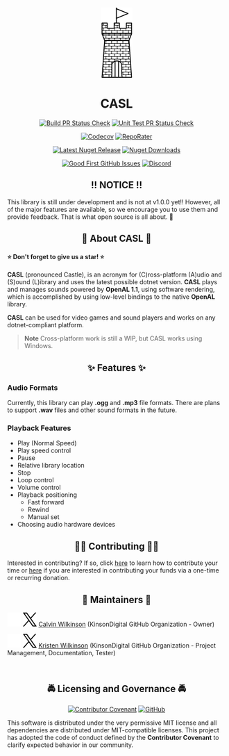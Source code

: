 <div align="center">

![asdf](https://raw.githubusercontent.com/KinsonDigital/CASL/preview/Images/casl-logo.png)
</div>

<h1 style="border:0;font-weight:bold" align="center">CASL</h1>

<div align="center">

[![Build PR Status Check](https://img.shields.io/github/actions/workflow/status/KinsonDigital/CASL/build-status-check.yml?label=%E2%9A%99%EF%B8%8FBuild)](https://github.com/KinsonDigital/CASL/actions/workflows/build-status-check.yml)
[![Unit Test PR Status Check](https://img.shields.io/github/actions/workflow/status/KinsonDigital/CASL/unit-test-status-check.yml?label=%F0%9F%A7%AATests)](https://github.com/KinsonDigital/CASL/actions/workflows/unit-test-status-check.yml)

[![Codecov](https://img.shields.io/codecov/c/github/KinsonDigital/CASL?label=Code%20Coverage&logo=codecov)](https://app.codecov.io/gh/KinsonDigital/CASL/tree/preview)
[![RepoRater](https://repo-rater.eddiehub.io/api/badge?owner=KinsonDigital&name=Velaptor)](https://repo-rater.eddiehub.io/rate?owner=KinsonDigital&name=Velaptor)

[![Latest Nuget Release](https://img.shields.io/nuget/vpre/kinsondigital.CASL?label=Latest%20Release&logo=nuget)](https://www.nuget.org/packages/KinsonDigital.CASL)
[![Nuget Downloads](https://img.shields.io/nuget/dt/KinsonDigital.CASL?color=0094FF&label=nuget%20downloads&logo=nuget)](https://www.nuget.org/stats/packages/KinsonDigital.CASL?groupby=Version)

[![Good First GitHub Issues](https://img.shields.io/github/issues/kinsondigital/CASL/good%20first%20issue?color=7057ff&label=Good%20First%20Issues)](https://github.com/KinsonDigital/CASL/issues?q=is%3Aissue+is%3Aopen+label%3A%22good+first+issue%22)
[![Discord](https://img.shields.io/discord/481597721199902720?color=%23575CCB&label=chat%20on%20discord&logo=discord&logoColor=white)](https://discord.gg/qewu6fNgv7)
</div>

<h2 style="font-weight:bold" align="center" >!! NOTICE !!</h2>

This library is still under development and is not at v1.0.0 yet!!  However, all of the major features are available, so we encourage you to use them and provide feedback.  That is what open source is all about. 🥳

<h2 style="font-weight:bold" align="center">📖 About CASL 📖</h2>
<h4 style="font-weight:bold;" align="left" >⭐ Don't forget to give us a star! ⭐</h4>

**CASL** (pronounced Castle), is an acronym for (C)ross-platform (A)udio and (S)ound (L)ibrary and uses the latest possible dotnet version. **CASL** plays and manages sounds powered by **OpenAL 1.1**, using software rendering, which is accomplished by using low-level bindings to the native **OpenAL** library.  

**CASL** can be used for video games and sound players and works on any dotnet-compliant platform.
> **Note** Cross-platform work is still a WIP, but CASL works using Windows.

<h2 style="font-weight:bold" align="center">✨ Features ✨</h2>

### Audio Formats

Currently, this library can play **.ogg** and **.mp3** file formats.  There are plans to support **.wav** files and other sound formats in the future.

### Playback Features

- Play (Normal Speed)
- Play speed control
- Pause
- Relative library location
- Stop
- Loop control
- Volume control
- Playback positioning
  - Fast forward
  - Rewind
  - Manual set
- Choosing audio hardware devices

<h2 style="font-weight:bold;" align="center">🙏🏼 Contributing 🙏🏼</h2>

Interested in contributing? If so, click [here](https://github.com/KinsonDigital/.github/blob/main/docs/CONTRIBUTING.md) to learn how to contribute your time or [here](https://github.com/sponsors/KinsonDigital) if you are interested in contributing your funds via a one-time or recurring donation.

<h2 style="font-weight:bold;" align="center">🔧 Maintainers 🔧</h2>

![x-logo-dark-mode](https://raw.githubusercontent.com/KinsonDigital/.github/main/Images/x-logo-16x16-dark-mode.svg#gh-dark-mode-only)
![x-logo-light-mode](https://raw.githubusercontent.com/KinsonDigital/.github/main/Images/x-logo-16x16-light-mode.svg#gh-light-mode-only)
[Calvin Wilkinson](https://twitter.com/KDCoder) (KinsonDigital GitHub Organization - Owner)


![x-logo-dark-mode](https://raw.githubusercontent.com/KinsonDigital/.github/main/Images/x-logo-16x16-dark-mode.svg#gh-dark-mode-only)
![x-logo-light-mode](https://raw.githubusercontent.com/KinsonDigital/.github/main/Images/x-logo-16x16-light-mode.svg#gh-light-mode-only)
[Kristen Wilkinson](https://twitter.com/kswilky) (KinsonDigital GitHub Organization - Project Management, Documentation, Tester)

<br/>

<h2 style="font-weight:bold;" align="center">🚔 Licensing and Governance 🚔</h2>

<div align="center">

[![Contributor Covenant](https://img.shields.io/badge/Contributor%20Covenant-2.1-4baaaa.svg?style=flat)](https://github.com/KinsonDigital/.github/blob/main/docs/code_of_conduct.md)
[![GitHub](https://img.shields.io/github/license/kinsondigital/CASL)](https://github.com/KinsonDigital/CASL/blob/preview/LICENSE.md)  
</div>


This software is distributed under the very permissive MIT license and all dependencies are distributed under MIT-compatible licenses.
This project has adopted the code of conduct defined by the **Contributor Covenant** to clarify expected behavior in our community.
